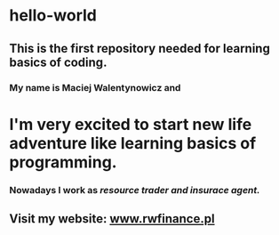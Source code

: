 # hello-world
This is the first repository needed for learning basics of coding.
---
### My name is **Maciej Walentynowicz** and

# I'm very excited to start new life adventure like learning basics of programming.

### Nowadays I work as *resource trader and insurace agent.*

## Visit my website: www.rwfinance.pl
